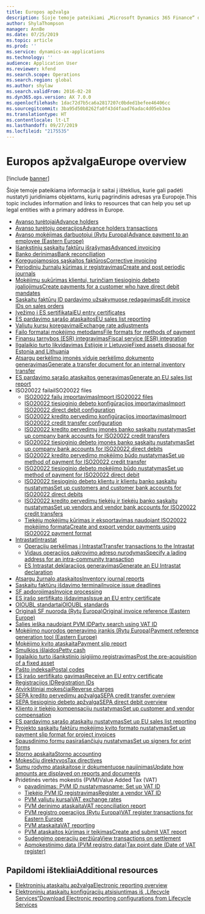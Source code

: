 ```yaml
---
title: Europos apžvalga
description: Šioje temoje pateikiami „Microsoft Dynamics 365 Finance“ dokumentų išteklių, skirtų Europai, saitai.
author: ShylaThompson
manager: AnnBe
ms.date: 07/25/2019
ms.topic: article
ms.prod: ''
ms.service: dynamics-ax-applications
ms.technology: ''
audience: Application User
ms.reviewer: kfend
ms.search.scope: Operations
ms.search.region: global
ms.author: shylaw
ms.search.validFrom: 2016-02-28
ms.dyn365.ops.version: AX 7.0.0
ms.openlocfilehash: 1dac72d7b5ca6a2817207c0bded1befee46406cc
ms.sourcegitcommit: 3ba95d50b8262fa0f43d4faad76adac4d05eb3ea
ms.translationtype: HT
ms.contentlocale: lt-LT
ms.lasthandoff: 09/27/2019
ms.locfileid: "2175535"
---
```

# <a name="europe-overview"></a><span data-ttu-id="ff2b2-103">Europos apžvalga</span><span class="sxs-lookup"><span data-stu-id="ff2b2-103">Europe overview</span></span>

[!include [banner](../includes/banner.md)]

<span data-ttu-id="ff2b2-104">Šioje temoje pateikiama informacija ir saitai į išteklius, kurie gali padėti nustatyti juridiniams objektams, kurių pagrindinis adresas yra Europoje.</span><span class="sxs-lookup"><span data-stu-id="ff2b2-104">This topic includes information and links to resources that can help you set up legal entities with a primary address in Europe.</span></span> 

- [<span data-ttu-id="ff2b2-105">Avanso turėtojai</span><span class="sxs-lookup"><span data-stu-id="ff2b2-105">Advance holders</span></span>](emea-advance-holders.md)
 - [<span data-ttu-id="ff2b2-106">Avanso turėtojų operacijos</span><span class="sxs-lookup"><span data-stu-id="ff2b2-106">Advance holders transactions</span></span>](emea-advance-holders-transactions.md)
 - [<span data-ttu-id="ff2b2-107">Avanso mokėjimas darbuotojui (Rytų Europa)</span><span class="sxs-lookup"><span data-stu-id="ff2b2-107">Advance payment to an employee (Eastern Europe)</span></span>](tasks/advance-payment-employee.md)
- [<span data-ttu-id="ff2b2-108">Išankstinių sąskaitų faktūrų išrašymas</span><span class="sxs-lookup"><span data-stu-id="ff2b2-108">Advanced invoicing</span></span>](emea-advance-invoice.md)
- [<span data-ttu-id="ff2b2-109">Banko derinimas</span><span class="sxs-lookup"><span data-stu-id="ff2b2-109">Bank reconciliation</span></span>](emea-bank-reconciliation.md)
- [<span data-ttu-id="ff2b2-110">Koreguojamosios sąskaitos faktūros</span><span class="sxs-lookup"><span data-stu-id="ff2b2-110">Corrective invoicing</span></span>](emea-corrective-invoice.md)
- [<span data-ttu-id="ff2b2-111">Periodinių žurnalų kūrimas ir registravimas</span><span class="sxs-lookup"><span data-stu-id="ff2b2-111">Create and post periodic journals</span></span>](emea-create-post-periodic-journals.md)
- [<span data-ttu-id="ff2b2-112">Mokėjimų sukūrimas klientui, turinčiam tiesioginio debeto įgaliojimus</span><span class="sxs-lookup"><span data-stu-id="ff2b2-112">Create payments for a customer who have direct debit mandates</span></span>](tasks/create-payments-customers-who-have-direct-debit-mandates.md)
- [<span data-ttu-id="ff2b2-113">Sąskaitų faktūrų ID pardavimo užsakymuose redagavimas</span><span class="sxs-lookup"><span data-stu-id="ff2b2-113">Edit invoice IDs on sales orders</span></span>](emea-edit-invoice-id-sales-orders.md)
- [<span data-ttu-id="ff2b2-114">Įvežimo į ES sertifikatai</span><span class="sxs-lookup"><span data-stu-id="ff2b2-114">EU entry certificates</span></span>](emea-entry-certificates.md)
- [<span data-ttu-id="ff2b2-115">ES pardavimo sąrašo ataskaitos</span><span class="sxs-lookup"><span data-stu-id="ff2b2-115">EU sales list reporting</span></span>](emea-eu-sales-list.md)
- [<span data-ttu-id="ff2b2-116">Valiutų kursų koregavimai</span><span class="sxs-lookup"><span data-stu-id="ff2b2-116">Exchange rate adjustments</span></span>](emea-exchange-rate-adjustments.md)
- [<span data-ttu-id="ff2b2-117">Failo formatai mokėjimo metodams</span><span class="sxs-lookup"><span data-stu-id="ff2b2-117">File formats for methods of payment</span></span>](emea-select-file-formats-for-the-method-of-payments.md)
- [<span data-ttu-id="ff2b2-118">Finansų tarnybos (ESR) integravimas</span><span class="sxs-lookup"><span data-stu-id="ff2b2-118">Fiscal service (ESR) integration</span></span>](emea-fiscal-service-integration.md)
- [<span data-ttu-id="ff2b2-119">Ilgalaikio turto likvidavimas Estijoje ir Lietuvoje</span><span class="sxs-lookup"><span data-stu-id="ff2b2-119">Fixed assets disposal for Estonia and Lithuania</span></span>](emea-credit-note-reverse-fixed-asset-sale.md)
- [<span data-ttu-id="ff2b2-120">Atsargų perkėlimo įmonės viduje perkėlimo dokumento generavimas</span><span class="sxs-lookup"><span data-stu-id="ff2b2-120">Generate a transfer document for an internal inventory transfer</span></span>](tasks/transfer-document-internal-inventory-transfer.md)
- [<span data-ttu-id="ff2b2-121">ES pardavimo sąrašo ataskaitos generavimas</span><span class="sxs-lookup"><span data-stu-id="ff2b2-121">Generate an EU sales list report</span></span>](tasks/eur-00011-eu-sales-list-report.md)
- <span data-ttu-id="ff2b2-122">ISO20022 failai</span><span class="sxs-lookup"><span data-stu-id="ff2b2-122">ISO20022 files</span></span>
  - [<span data-ttu-id="ff2b2-123">ISO20022 failų importavimas</span><span class="sxs-lookup"><span data-stu-id="ff2b2-123">Import ISO20022 files</span></span>](emea-ISO20022-file-formats.md)
  - [<span data-ttu-id="ff2b2-124">ISO20022 tiesioginio debeto konfigūracijos importavimas</span><span class="sxs-lookup"><span data-stu-id="ff2b2-124">Import ISO20022 direct debit configuration</span></span>](tasks/import-iso20022-direct-debit-configuration.md)
  - [<span data-ttu-id="ff2b2-125">ISO20022 kredito pervedimo konfigūracijos importavimas</span><span class="sxs-lookup"><span data-stu-id="ff2b2-125">Import ISO20022 credit transfer configuration</span></span>](tasks/import-iso20022-credit-transfer-configuration.md)
  - [<span data-ttu-id="ff2b2-126">ISO20022 kredito pervedimų įmonės banko sąskaitų nustatymas</span><span class="sxs-lookup"><span data-stu-id="ff2b2-126">Set up company bank accounts for ISO20022 credit transfers</span></span>](tasks/set-up-company-bank-accounts-iso20022-credit-transfers.md)
  - [<span data-ttu-id="ff2b2-127">ISO20022 tiesioginio debeto įmonės banko sąskaitų nustatymas</span><span class="sxs-lookup"><span data-stu-id="ff2b2-127">Set up company bank accounts for ISO20022 direct debits</span></span>](tasks/set-up-company-bank-accounts-iso20022-direct-debits.md)
  - [<span data-ttu-id="ff2b2-128">ISO20022 kredito pervedimo mokėjimo būdo nustatymas</span><span class="sxs-lookup"><span data-stu-id="ff2b2-128">Set up method of payment for ISO20022 credit transfer</span></span>](tasks/set-up-method-payment-iso20022-credit-transfer.md)
  - [<span data-ttu-id="ff2b2-129">ISO20022 tiesioginio debeto mokėjimo būdo nustatymas</span><span class="sxs-lookup"><span data-stu-id="ff2b2-129">Set up method of payment for ISO20022 direct debit</span></span>](tasks/setup-method-payment-iso20022-direct-debit.md)
  - [<span data-ttu-id="ff2b2-130">ISO20022 tiesioginio debeto klientų ir klientų banko sąskaitų nustatymas</span><span class="sxs-lookup"><span data-stu-id="ff2b2-130">Set up customers and customer bank accounts for ISO20022 direct debits</span></span>](tasks/set-up-bank-accounts-iso20022-direct-debits.md)
  - [<span data-ttu-id="ff2b2-131">ISO20022 kredito pervedimų tiekėjų ir tiekėjų banko sąskaitų nustatymas</span><span class="sxs-lookup"><span data-stu-id="ff2b2-131">Set up vendors and vendor bank accounts for ISO20022 credit transfers</span></span>](tasks/set-up-vendor-iso20022-credit-transfers.md)
  - [<span data-ttu-id="ff2b2-132">Tiekėjų mokėjimų kūrimas ir eksportavimas naudojant ISO20022 mokėjimo formatą</span><span class="sxs-lookup"><span data-stu-id="ff2b2-132">Create and export vendor payments using ISO20022 payment format</span></span>](tasks/create-export-vendor-payments-iso20022-payment-format.md)
- [<span data-ttu-id="ff2b2-133">Intrastat</span><span class="sxs-lookup"><span data-stu-id="ff2b2-133">Intrastat</span></span>](emea-intrastat.md)
  - [<span data-ttu-id="ff2b2-134">Operacijų perkėlimas į Intrastat</span><span class="sxs-lookup"><span data-stu-id="ff2b2-134">Transfer transactions to the Intrastat</span></span>](tasks/transfer-transactions-intrastat.md)
  - [<span data-ttu-id="ff2b2-135">Vidaus operacijos pakrovimo adreso nurodymas</span><span class="sxs-lookup"><span data-stu-id="ff2b2-135">Specify a lading address for an intra-community transaction</span></span>](tasks/eur-00002-specify-lading-address-intra-community.md)
  - [<span data-ttu-id="ff2b2-136">ES Intrastat deklaracijos generavimas</span><span class="sxs-lookup"><span data-stu-id="ff2b2-136">Generate an EU Intrastat declaration</span></span>](tasks/eur-00002-eu-intrastat-declaration.md)
- [<span data-ttu-id="ff2b2-137">Atsargų žurnalo ataskaitos</span><span class="sxs-lookup"><span data-stu-id="ff2b2-137">Inventory journal reports</span></span>](emea-set-up-report-inventory-journal-names.md)
- [<span data-ttu-id="ff2b2-138">Sąskaitų faktūrų išdavimo terminai</span><span class="sxs-lookup"><span data-stu-id="ff2b2-138">Invoice issue deadlines</span></span>](emea-invoice-issue-deadline.md)
- [<span data-ttu-id="ff2b2-139">SF apdorojimas</span><span class="sxs-lookup"><span data-stu-id="ff2b2-139">Invoice processing</span></span>](emea-invoice-processing.md)
- [<span data-ttu-id="ff2b2-140">ES įrašo sertifikato išdavimas</span><span class="sxs-lookup"><span data-stu-id="ff2b2-140">Issue an EU entry certificate</span></span>](tasks/eur-00012-issue-eu-entry-certificate.md)
- [<span data-ttu-id="ff2b2-141">OIOUBL standartai</span><span class="sxs-lookup"><span data-stu-id="ff2b2-141">OIOUBL standards</span></span>](emea-oioubl-standards-electronic-invoicing.md)
- [<span data-ttu-id="ff2b2-142">Originali SF nuoroda (Rytų Europa)</span><span class="sxs-lookup"><span data-stu-id="ff2b2-142">Original invoice reference (Eastern Europe)</span></span>](tasks/ee-00004-original-invoice-reference.md)
- [<span data-ttu-id="ff2b2-143">Šalies ieška naudojant PVM ID</span><span class="sxs-lookup"><span data-stu-id="ff2b2-143">Party search using VAT ID</span></span>](tasks/eur-00015-party-search-vat-id.md)
- [<span data-ttu-id="ff2b2-144">Mokėjimo nuorodos generavimo įrankis (Rytų Europa)</span><span class="sxs-lookup"><span data-stu-id="ff2b2-144">Payment reference generation tool (Eastern Europe)</span></span>](tasks/ee-00015-payment-reference-generation-tool.md)
- [<span data-ttu-id="ff2b2-145">Mokėjimo kvito ataskaita</span><span class="sxs-lookup"><span data-stu-id="ff2b2-145">Payment slip report</span></span>](emea-eur-payment-slip-report-giro.md)
- [<span data-ttu-id="ff2b2-146">Smulkios išlaidos</span><span class="sxs-lookup"><span data-stu-id="ff2b2-146">Petty cash</span></span>](emea-petty-cash.md)
- [<span data-ttu-id="ff2b2-147">Ilgalaikio turto išankstinio įsigijimo registravimas</span><span class="sxs-lookup"><span data-stu-id="ff2b2-147">Post the pre-acquisition of a fixed asset</span></span>](emea-pre-acquisition-acquisition-fixed-asset.md)
- [<span data-ttu-id="ff2b2-148">Pašto indeksai</span><span class="sxs-lookup"><span data-stu-id="ff2b2-148">Postal codes</span></span>](emea-import-create-postal-codes-manually.md)
- [<span data-ttu-id="ff2b2-149">ES įrašo sertifikato gavimas</span><span class="sxs-lookup"><span data-stu-id="ff2b2-149">Receive an EU entry certificate</span></span>](tasks/eur-00012-receive-eu-entry-certificate.md)
- [<span data-ttu-id="ff2b2-150">Registracijos ID</span><span class="sxs-lookup"><span data-stu-id="ff2b2-150">Registration IDs</span></span>](emea-registration-ids.md)
- [<span data-ttu-id="ff2b2-151">Atvirkštiniai mokesčiai</span><span class="sxs-lookup"><span data-stu-id="ff2b2-151">Reverse charges</span></span>](emea-reverse-charge.md)
- [<span data-ttu-id="ff2b2-152">SEPA kredito pervedimų apžvalga</span><span class="sxs-lookup"><span data-stu-id="ff2b2-152">SEPA credit transfer overview</span></span>](../accounts-payable/sepa-credit-transfer.md)
- [<span data-ttu-id="ff2b2-153">SEPA tiesioginio debeto apžvalga</span><span class="sxs-lookup"><span data-stu-id="ff2b2-153">SEPA direct debit overview</span></span>](../accounts-receivable/sepa-direct-debit-overview.md)
- [<span data-ttu-id="ff2b2-154">Kliento ir tiekėjo kompensacijų nustatymas</span><span class="sxs-lookup"><span data-stu-id="ff2b2-154">Set up customer and vendor compensation</span></span>](emea-compensation-customer-vendor-transactions.md)
- [<span data-ttu-id="ff2b2-155">ES pardavimo sąrašo ataskaitų nustatymas</span><span class="sxs-lookup"><span data-stu-id="ff2b2-155">Set up EU sales list reporting</span></span>](tasks/eur-00011-eu-sales-list-reporting.md)
- [<span data-ttu-id="ff2b2-156">Projekto sąskaitų faktūrų mokėjimo kvito formato nustatymas</span><span class="sxs-lookup"><span data-stu-id="ff2b2-156">Set up payment slip format for project invoices</span></span>](tasks/set-up-payment-slip-format-project-invoices.md)
- [<span data-ttu-id="ff2b2-157">Spausdinimo formų pasirašančiųjų nustatymas</span><span class="sxs-lookup"><span data-stu-id="ff2b2-157">Set up signers for print forms</span></span>](emea-set-up-signers-for-printing-forms.md)
- [<span data-ttu-id="ff2b2-158">Storno apskaita</span><span class="sxs-lookup"><span data-stu-id="ff2b2-158">Storno accounting</span></span>](emea-storno.md)
- [<span data-ttu-id="ff2b2-159">Mokesčių direktyvos</span><span class="sxs-lookup"><span data-stu-id="ff2b2-159">Tax directives</span></span>](emea-tax-directives.md)
- [<span data-ttu-id="ff2b2-160">Sumų rodymo ataskaitose ir dokumentuose naujinimas</span><span class="sxs-lookup"><span data-stu-id="ff2b2-160">Update how amounts are displayed on reports and documents</span></span>](emea-amount-printing-forms.md)
- <span data-ttu-id="ff2b2-161">Pridėtinės vertės mokestis (PVM)</span><span class="sxs-lookup"><span data-stu-id="ff2b2-161">Value Added Tax (VAT)</span></span>
  - [<span data-ttu-id="ff2b2-162">pavadinimas: PVM ID nustatymas</span><span class="sxs-lookup"><span data-stu-id="ff2b2-162">name: Set up VAT ID</span></span>](tasks/eur-00015-vat-id.md)
  - [<span data-ttu-id="ff2b2-163">Tiekėjo PVM ID registravimas</span><span class="sxs-lookup"><span data-stu-id="ff2b2-163">Register a vendor VAT ID</span></span>](tasks/eur-00015-registration-vendor-vat-id.md)
  - [<span data-ttu-id="ff2b2-164">PVM valiutų kursai</span><span class="sxs-lookup"><span data-stu-id="ff2b2-164">VAT exchange rates</span></span>](emea-vat-exchange-rate.md)
  - [<span data-ttu-id="ff2b2-165">PVM derinimo ataskaita</span><span class="sxs-lookup"><span data-stu-id="ff2b2-165">VAT reconciliation report</span></span>](tasks/eur-00018-vat-reconciliation-report.md)
  - [<span data-ttu-id="ff2b2-166">PVM registro operacijos (Rytų Europa)</span><span class="sxs-lookup"><span data-stu-id="ff2b2-166">VAT register transactions for Eastern Europe</span></span>](emea-vat-register-transactions.md)
  - [<span data-ttu-id="ff2b2-167">PVM ataskaita</span><span class="sxs-lookup"><span data-stu-id="ff2b2-167">VAT reporting</span></span>](emea-vat-reporting.md)
  - [<span data-ttu-id="ff2b2-168">PVM ataskaitos kūrimas ir teikimas</span><span class="sxs-lookup"><span data-stu-id="ff2b2-168">Create and submit VAT report</span></span>](tasks/create-submit-vat-report.md)
  - [<span data-ttu-id="ff2b2-169">Sudengimo operacijų peržiūra</span><span class="sxs-lookup"><span data-stu-id="ff2b2-169">View transactions on settlement</span></span>](emea-transactions-settlement-form.md)
  - [<span data-ttu-id="ff2b2-170">Apmokestinimo data (PVM registro data)</span><span class="sxs-lookup"><span data-stu-id="ff2b2-170">Tax point date (Date of VAT register)</span></span>](emea-tax-point-date.md)

## <a name="additional-resources"></a><span data-ttu-id="ff2b2-171">Papildomi ištekliai</span><span class="sxs-lookup"><span data-stu-id="ff2b2-171">Additional resources</span></span>

- [<span data-ttu-id="ff2b2-172">Elektroninių ataskaitų apžvalga</span><span class="sxs-lookup"><span data-stu-id="ff2b2-172">Electronic reporting overview</span></span>](../../dev-itpro/analytics/general-electronic-reporting.md)
- [<span data-ttu-id="ff2b2-173">Elektroninių ataskaitų konfigūracijų atsisiuntimas iš „Lifecycle Services“</span><span class="sxs-lookup"><span data-stu-id="ff2b2-173">Download Electronic reporting configurations from Lifecycle Services</span></span>](../../dev-itpro/analytics/download-electronic-reporting-configuration-lcs.md)

